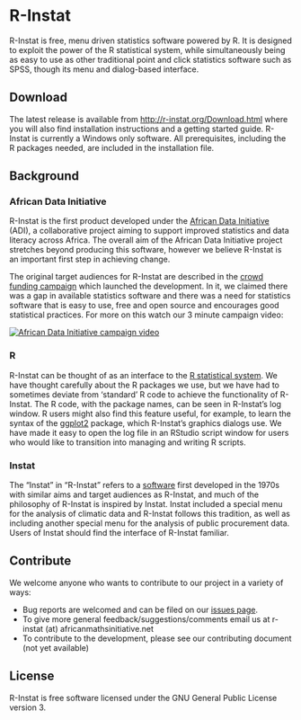 # R-Instat

R-Instat is free, menu driven statistics software powered by R. It is designed to exploit the power of the R statistical system, while simultaneously being as easy to use as other traditional point and click statistics software such as SPSS, though its menu and dialog-based interface.

## Download

The latest release is available from http://r-instat.org/Download.html where you will also find installation instructions and a getting started guide. R-Instat is currently a Windows only software. All prerequisites, including the R packages needed, are included in the installation file.

## Background

### African Data Initiative

R-Instat is the first product developed under the [African Data Initiative](http://africandata.org/) (ADI), a collaborative project aiming to support improved statistics and data literacy across Africa. The overall aim of the African Data Initiative project stretches beyond producing this software, however we believe R-Instat is an important first step in achieving change.

The original target audiences for R-Instat are described in the [crowd funding campaign](https://chuffed.org/project/africandatainitiative) which launched the development. In it, we claimed there was a gap in available statistics software and there was a need for statistics software that is easy to use, free and open source and encourages good statistical practices. For more on this watch our 3 minute campaign video:

[![African Data Initiative campaign video](http://img.youtube.com/vi/0_YAjLBVPrI/0.jpg)](http://www.youtube.com/watch?v=0_YAjLBVPrI)

### R

R-Instat can be thought of as an interface to the [R statistical system](https://www.r-project.org/). We have thought carefully about the R packages we use, but we have had to sometimes deviate from ‘standard’ R code to achieve the functionality of R-Instat. The R code, with the package names, can be seen in R-Instat’s log window. R users might also find this feature useful, for example, to learn the syntax of the [ggplot2](http://ggplot2.org/) package, which R-Instat’s graphics dialogs use. We have made it easy to open the log file in an RStudio script window for users who would like to transition into managing and writing R scripts.

### Instat

The “Instat” in “R-Instat” refers to a [software](https://www.reading.ac.uk/ssc/resourcepage/instat.php) first developed in the 1970s with similar aims and target audiences as R-Instat, and much of the philosophy of R-Instat is inspired by Instat. Instat included a special menu for the analysis of climatic data and R-Instat follows this tradition, as well as including another special menu for the analysis of public procurement data. Users of Instat should find the interface of R-Instat familiar.

## Contribute

We welcome anyone who wants to contribute to our project in a variety of ways:

- Bug reports are welcomed and can be filed on our [issues page](https://github.com/africanmathsinitiative/R-Instat/issues).
- To give more general feedback/suggestions/comments email us at r-instat (at) africanmathsinitiative.net
- To contribute to the development, please see our contributing document (not yet available)

## License

R-Instat is free software licensed under the GNU General Public License version 3.
